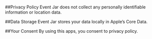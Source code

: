 ##Privacy Policy
Event Jar does not collect any personally identifiable information or location data.

##Data Storage
Event Jar stores your data locally in Apple’s Core Data.

##Your Consent
By using this apps, you consent to privacy policy.
